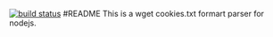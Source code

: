 [![build status](https://secure.travis-ci.org/mxfli/node-cookies.txt.png)](http://travis-ci.org/mxfli/node-cookies.txt)
#README
    This is a wget cookies.txt formart parser for nodejs.
